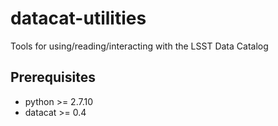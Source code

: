 # datacat-utilities
Tools for using/reading/interacting with the LSST Data Catalog

## Prerequisites
- python >= 2.7.10
- datacat >= 0.4

